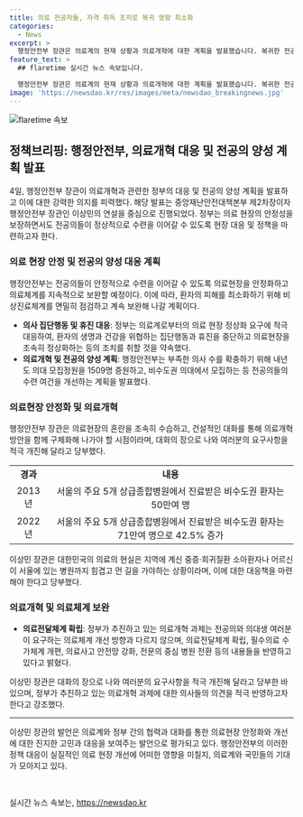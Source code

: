 ```yaml
---
title: 의료 전공자들, 자격 취득 조치로 복귀 영향 최소화
categories:
  - News
excerpt: >
  행정안전부 장관은 의료계의 현재 상황과 의료개혁에 대한 계획을 발표했습니다. 복귀한 전공의들에 대한 적극적인 지원과 의료현장의 정상화를 촉구하며, 의사 수 부족 문제를 해결하기 위해 모집 정원을 증가시키고 교육환경을 지원할 계획을 발표했습니다. 또한, 전공의와 의대생들의 요구사항을 반영한 의료개혁 방향을 촉구하고 대화를 통해 해결책을 모색할 것을 요청했습니다.
feature_text: >
  ## flaretime 실시간 뉴스 속보입니다.

  행정안전부 장관은 의료계의 현재 상황과 의료개혁에 대한 계획을 발표했습니다. 복귀한 전공의들에 대한 적극적인 지원과 의료현장의 정상화를 촉구하며, 의사 수 부족 문제를 해결하기 위해 모집 정원을 증가시키고 교육환경을 지원할 계획을 발표했습니다. 또한, 전공의와 의대생들의 요구사항을 반영한 의료개혁 방향을 촉구하고 대화를 통해 해결책을 모색할 것을 요청했습니다.
image: 'https://newsdao.kr/res/images/meta/newsdao_breakingnews.jpg'
---
```


<p><img src="https://newsdao.kr/res/images/meta/newsdao_breakingnews.jpg" alt="flaretime 속보" /></p>

<h2 data-ke-size="size26">정책브리핑: 행정안전부, 의료개혁 대응 및 전공의 양성 계획 발표</h2>

<p data-ke-size="size16">4일, 행정안전부 장관이 의료개혁과 관련한 정부의 대응 및 전공의 양성 계획을 발표하고 이에 대한 강력한 의지를 피력했다. 해당 발표는 중앙재난안전대책본부 제2차장이자 행정안전부 장관인 이상민의 연설을 중심으로 진행되었다. 정부는 의료 현장의 안정성을 보장하면서도 전공의들이 정상적으로 수련을 이어갈 수 있도록 현장 대응 및 정책을 마련하고자 한다.</p>

<h3 data-ke-size="size24">의료 현장 안정 및 전공의 양성 대응 계획</h3>

<p data-ke-size="size16">행정안전부는 전공의들이 안정적으로 수련을 이어갈 수 있도록 의료현장을 안정화하고 의료체계를 지속적으로 보완할 예정이다. 이에 따라, 환자의 피해를 최소화하기 위해 비상진료체계를 면밀히 점검하고 계속 보완해 나갈 계획이다.</p>

<ul>
<li><b>의사 집단행동 및 휴진 대응</b>: 정부는 의료계로부터의 의료 현장 정상화 요구에 적극 대응하여, 환자의 생명과 건강을 위협하는 집단행동과 휴진을 중단하고 의료현장을 조속히 정상화하는 등의 조치를 취할 것을 약속했다.</li>
<li><b>의료개혁 및 전공의 양성 계획</b>: 행정안전부는 부족한 의사 수를 확충하기 위해 내년도 의대 모집정원을 1509명 증원하고, 비수도권 의대에서 모집하는 등 전공의들의 수련 여건을 개선하는 계획을 발표했다.</li>
</ul>

<h3 data-ke-size="size24">의료현장 안정화 및 의료개혁</h3>

<p data-ke-size="size16">행정안전부 장관은 의료현장의 혼란을 조속히 수습하고, 건설적인 대화를 통해 의료개혁 방안을 함께 구체화해 나가야 할 시점이라며, 대화의 장으로 나와 여러분의 요구사항을 적극 개진해 달라고 당부했다.</p>

<table>
<tbody>
<tr>
<td style="text-align: center; height: 17px;"><b>경과</b></td>
<td style="text-align: center; height: 17px;"><b>내용</b></td>
</tr>
<tr>
<td style="text-align: center; height: 17px;">2013년</td>
<td style="text-align: center; height: 17px;">서울의 주요 5개 상급종합병원에서 진료받은 비수도권 환자는 50만여 명</td>
</tr>
<tr>
<td style="text-align: center; height: 17px;">2022년</td>
<td style="text-align: center; height: 17px;">서울의 주요 5개 상급종합병원에서 진료받은 비수도권 환자는 71만여 명으로 42.5% 증가</td>
</tr>
</tbody>
</table>

<p data-ke-size="size16">이상민 장관은 대한민국의 의료의 현실은 지역에 계신 중증·희귀질환 소아환자나 어르신이 서울에 있는 병원까지 힘겹고 먼 길을 가야하는 상황이라며, 이에 대한 대응책을 마련해야 한다고 당부했다.</p>

<h3 data-ke-size="size24">의료개혁 및 의료체계 보완</h3>

<ul>
<li><b>의료전달체계 확립</b>: 정부가 추진하고 있는 의료개혁 과제는 전공의와 의대생 여러분이 요구하는 의료체계 개선 방향과 다르지 않으며, 의료전달체계 확립, 필수의료 수가체계 개편, 의료사고 안전망 강화, 전문의 중심 병원 전환 등의 내용들을 반영하고 있다고 밝혔다.</li>
</ul>

<p data-ke-size="size16">이상민 장관은 대화의 장으로 나와 여러분의 요구사항을 적극 개진해 달라고 당부한 바 있으며, 정부가 추진하고 있는 의료개혁 과제에 대한 의사들의 의견을 적극 반영하고자 한다고 강조했다.</p>

<hr>

<p data-ke-size="size16">이상민 장관의 발언은 의료계와 정부 간의 협력과 대화를 통한 의료현장 안정화와 개선에 대한 진지한 고민과 대응을 보여주는 발언으로 평가되고 있다. 행정안전부의 이러한 정책 대응이 실질적인 의료 현장 개선에 어떠한 영향을 미칠지, 의료계와 국민들의 기대가 모아지고 있다.</p>

<p data-ke-size="size16">&nbsp;</p>
실시간 뉴스 속보는, <a href="https://newsdao.kr" rel="dofollow">https://newsdao.kr</a>


